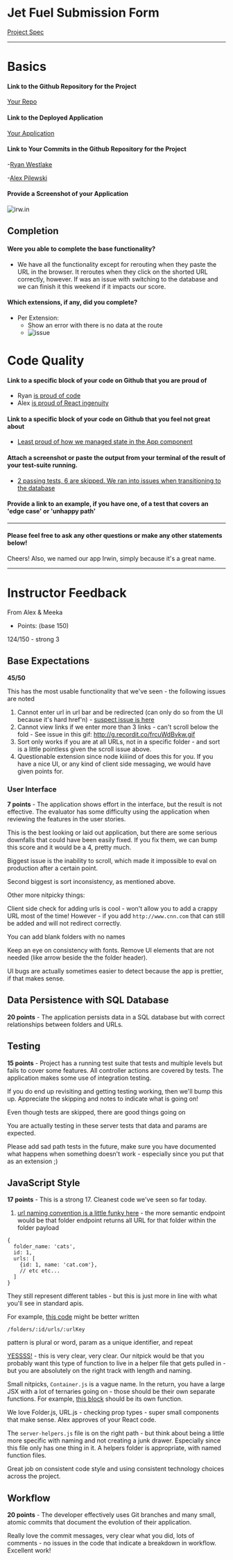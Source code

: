 # Jet Fuel Submission Form

[Project Spec](http://frontend.turing.io/projects/jet-fuel.html)


------

# Basics

#### Link to the Github Repository for the Project
[Your Repo](https://github.com/rcwestlake/jet-fuel)

#### Link to the Deployed Application
[Your Application](https://irwin-urls.herokuapp.com/)

#### Link to Your Commits in the Github Repository for the Project

-[Ryan Westlake](https://github.com/rcwestlake/jet-fuel/commits?author=rcwestlake)

-[Alex Pilewski](https://github.com/rcwestlake/jet-fuel/commits?author=Pilewski)

#### Provide a Screenshot of your Application
![irw.in](http://g.recordit.co/q1RHtwXIFh.gif)

## Completion

#### Were you able to complete the base functionality?
* We have all the functionality except for rerouting when they paste the URL in the browser. It reroutes when they click on the shorted URL correctly, however. If was an issue with switching to the database and we can finish it this weekend if it impacts our score.

#### Which extensions, if any, did you complete?

- Per Extension:
  - Show an error with there is no data at the route
  - ![issue](http://g.recordit.co/qxpVblqNrM.gif)

# Code Quality

#### Link to a specific block of your code on Github that you are proud of
- Ryan [is proud of code](https://github.com/rcwestlake/jet-fuel/blob/master/db/migrations/20170126151836_add-folders-urls-tables.js#L1-L26)
- Alex [is proud of React ingenuity](https://github.com/rcwestlake/jet-fuel/blob/master/src/components/URL.js#L6-L36)

#### Link to a specific block of your code on Github that you feel not great about
* [Least proud of how we managed state in the App component](https://github.com/rcwestlake/jet-fuel/blob/master/src/App.js#L12-L18)

#### Attach a screenshot or paste the output from your terminal of the result of your test-suite running.
* [2 passing tests, 6 are skipped. We ran into issues when transitioning to the database](http://g.recordit.co/IlKKKr15jr.gif)

#### Provide a link to an example, if you have one, of a test that covers an 'edge case' or 'unhappy path'

-----

#### Please feel free to ask any other questions or make any other statements below!
Cheers! Also, we named our app Irwin, simply because it's a great name.

-----

# Instructor Feedback

From Alex & Meeka

- Points: (base 150)

124/150 - strong 3

## Base Expectations

**45/50**

This has the most usable functionality that we've seen - the following issues are noted

1. Cannot enter url in url bar and be redirected (can only do so from the UI because it's hard href'n) - [suspect issue is here](https://github.com/rcwestlake/jet-fuel/blob/master/src/server.js#L135-L145)
2. Cannot view links if we enter more than 3 links - can't scroll below the fold - See issue in this gif: http://g.recordit.co/frcuWdBvkw.gif
3. Sort only works if you are at all URLs, not in a specific folder - and sort is a little pointless given the scroll issue above.
3. Questionable extension since node kiiiind of does this for you. If you have a nice UI, or any kind of client side messaging, we would have given points for.

### User Interface

**7 points** - The application shows effort in the interface, but the result is not effective. The evaluator has some difficulty using the application when reviewing the features in the user stories.

This is the best looking or laid out application, but there are some serious downfalls that could have been easily fixed. If you fix them, we can bump this score and it would be a 4, pretty much.

Biggest issue is the inability to scroll, which made it impossible to eval on production after a certain point.

Second biggest is sort inconsistency, as mentioned above.

Other more nitpicky things:

Client side check for adding urls is cool - won't allow you to add a crappy URL most of the time! However - if you add `http://www.cnn.com` that can still be added and will not redirect correctly.

You can add blank folders with no names

Keep an eye on consistency with fonts. Remove UI elements that are not needed (like arrow beside the the folder header).

UI bugs are actually sometimes easier to detect because the app is prettier, if that makes sense. 

## Data Persistence with SQL Database

**20 points** - The application persists data in a SQL database but with correct relationships between folders and URLs.

## Testing

**15 points** - Project has a running test suite that tests and multiple levels but fails to cover some features. All controller actions are covered by tests. The application makes some use of integration testing.

If you do end up revisiting and getting testing working, then we'll bump this up. Appreciate the skipping and notes to indicate what is going on!

Even though tests are skipped, there are good things going on

You are actually testing in these server tests that data and params are expected. 

Please add sad path tests in the future, make sure you have documented what happens when something doesn't work - especially since you put that as an extension ;)

## JavaScript Style

**17 points** - This is a strong 17. Cleanest code we've seen so far today.


1. [url naming convention is a little funky here](https://github.com/rcwestlake/jet-fuel/blob/master/src/server.js#L101) - the more semantic endpoint would be that folder endpoint returns all URL for that folder within the folder payload

```
{
  folder_name: 'cats',
  id: 1,
  urls: [
    {id: 1, name: 'cat.com'},
    // etc etc...
  ]
}
```

They still represent different tables - but this is just more in line with what you'll see in standard apis.

For example, [this code](https://github.com/rcwestlake/jet-fuel/blob/master/src/server.js#L135) might be better written

`/folders/:id/urls/:urlKey`

pattern is plural or word, param as a unique identifier, and repeat

[YESSSS!](https://github.com/rcwestlake/jet-fuel/blob/master/src/App.js#L85-L94) - this is very clear, very clear. Our nitpick would be that you probably want this type of function to live in a helper file that gets pulled in - but you are absolutely on the right track with length and naming.

Small nitpicks, `Container.js` is a vague name. In the return, you have a large JSX with a lot of ternaries going on - those should be their own separate functions. For example, [this block](https://github.com/rcwestlake/jet-fuel/blob/master/src/components/Container.js#L43-L51) should be its own function.

We love Folder.js, URL.js - checking prop types - super small components that make sense. Alex approves of your React code.

The `server-helpers.js` file is on the right path - but think about being a little more specific with naming and not creating a junk drawer. Especially since this file only has one thing in it. A helpers folder is appropriate, with named function files.

Great job on consistent code style and using consistent technology choices across the project.

## Workflow

**20 points** - The developer effectively uses Git branches and many small, atomic commits that document the evolution of their application.

Really love the commit messages, very clear what you did, lots of comments - no issues in the code that indicate a breakdown in workflow. Excellent work!
